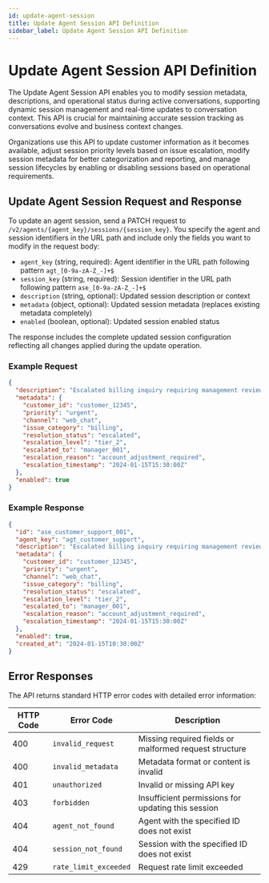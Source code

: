 ```yaml
---
id: update-agent-session
title: Update Agent Session API Definition
sidebar_label: Update Agent Session API Definition
---
```


# Update Agent Session API Definition

The Update Agent Session API enables you to modify session metadata, descriptions, and operational status during active conversations, supporting dynamic session management and real-time updates to conversation context. This API is crucial for maintaining accurate session tracking as conversations evolve and business context changes.

Organizations use this API to update customer information as it becomes available, adjust session priority levels based on issue escalation, modify session metadata for better categorization and reporting, and manage session lifecycles by enabling or disabling sessions based on operational requirements.

## Update Agent Session Request and Response

To update an agent session, send a PATCH request to `/v2/agents/{agent_key}/sessions/{session_key}`. You specify the agent and session identifiers in the URL path and include only the fields you want to modify in the request body:

- `agent_key` (string, required): Agent identifier in the URL path following pattern `agt_[0-9a-zA-Z_-]+$`
- `session_key` (string, required): Session identifier in the URL path following pattern `ase_[0-9a-zA-Z_-]+$`
- `description` (string, optional): Updated session description or context
- `metadata` (object, optional): Updated session metadata (replaces existing metadata completely)
- `enabled` (boolean, optional): Updated session enabled status

The response includes the complete updated session configuration reflecting all changes applied during the update operation.

### Example Request

```json
{
  "description": "Escalated billing inquiry requiring management review and account adjustment",
  "metadata": {
    "customer_id": "customer_12345",
    "priority": "urgent",
    "channel": "web_chat",
    "issue_category": "billing",
    "resolution_status": "escalated",
    "escalation_level": "tier_2",
    "escalated_to": "manager_001",
    "escalation_reason": "account_adjustment_required",
    "escalation_timestamp": "2024-01-15T15:30:00Z"
  },
  "enabled": true
}
```

### Example Response

```json
{
  "id": "ase_customer_support_001",
  "agent_key": "agt_customer_support",
  "description": "Escalated billing inquiry requiring management review and account adjustment",
  "metadata": {
    "customer_id": "customer_12345",
    "priority": "urgent",
    "channel": "web_chat",
    "issue_category": "billing",
    "resolution_status": "escalated",
    "escalation_level": "tier_2",
    "escalated_to": "manager_001",
    "escalation_reason": "account_adjustment_required",
    "escalation_timestamp": "2024-01-15T15:30:00Z"
  },
  "enabled": true,
  "created_at": "2024-01-15T10:30:00Z"
}
```

## Error Responses

The API returns standard HTTP error codes with detailed error information:

| HTTP Code | Error Code | Description |
|-----------|------------|-------------|
| 400 | `invalid_request` | Missing required fields or malformed request structure |
| 400 | `invalid_metadata` | Metadata format or content is invalid |
| 401 | `unauthorized` | Invalid or missing API key |
| 403 | `forbidden` | Insufficient permissions for updating this session |
| 404 | `agent_not_found` | Agent with the specified ID does not exist |
| 404 | `session_not_found` | Session with the specified ID does not exist |
| 429 | `rate_limit_exceeded` | Request rate limit exceeded |